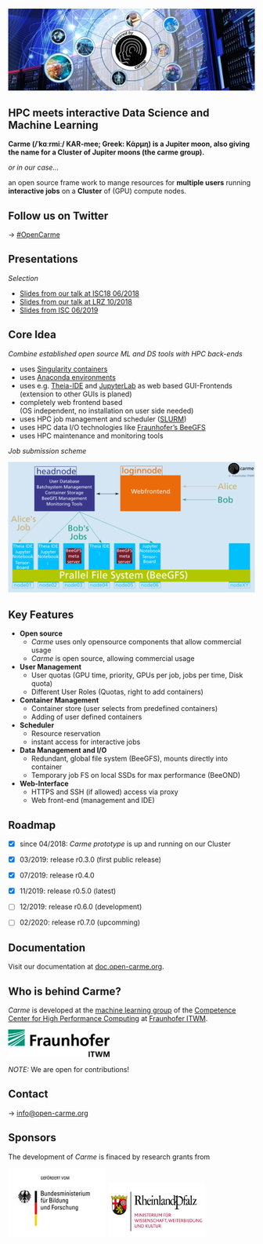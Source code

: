 ![carme_stage](Images/Carme-Stage--dark--symmetric.jpg)


## **HPC meets interactive Data Science and Machine Learning**
**Carme (/ˈkɑːrmiː/ KAR-mee; Greek: Κάρμη) is a Jupiter moon, also giving the name for a Cluster of Jupiter moons (the carme group).**

_or in our case..._

an open source frame work to mange resources for **multiple users** running **interactive jobs** on a **Cluster** of (GPU) compute nodes.


## **Follow us on Twitter**
&rarr; [#OpenCarme](https://twitter.com/open_carme)


## **Presentations**
_Selection_
* [Slides from our talk at ISC18 06/2018](https://www.researchgate.net/publication/325967129_Carme-An_Open_Source_Framework_for_Multi-User_Interactive_Machine_Learning_on_Distributed_GPU-Systems)
* [Slides from our talk at LRZ 10/2018](https://www.researchgate.net/publication/328161743_Carme-An_Open_Source_Framework_for_Multi-User_Interactive_Machine_Learning_on_Distributed_GPU-Systems)
* [Slides from ISC 06/2019](https://www.researchgate.net/publication/334319039_Carme_-An_Open_Source_Framework_for_Multi-User_Interactive_Machine_Learning_on_Distributed_GPU-Systems)


## **Core Idea**
_Combine established open source ML and DS tools with HPC back-ends_
* uses [Singularity containers](https://sylabs.io)
* uses [Anaconda environments](https://www.anaconda.com/distribution)
* uses e.g. [Theia-IDE](https://theia-ide.org) and [JupyterLab](https://github.com/jupyterlab/jupyterlab) as web based GUI-Frontends  
  (extension to other GUIs is planed)
* completely web frontend based  
  (OS independent, no installation on user side needed)   
* uses HPC job management and scheduler ([SLURM](https://slurm.schedmd.com))
* uses HPC data I/O technologies like [Fraunhofer’s BeeGFS](https://www.beegfs.io)
* uses HPC maintenance and monitoring tools

_Job submission scheme_

<img src="Images/carme-run.png" width="700">


## **Key Features**
* **Open source**
  * *Carme* uses only opensource components that allow commercial usage
  * *Carme* is open source, allowing commercial usage  
* **User Management**
  * User quotas (GPU time, priority, GPUs per job, jobs per time, Disk quota)
  * Different User Roles (Quotas, right to add containers) 
* **Container Management**
  * Container store (user selects from predefined containers)
  * Adding of user defined containers
* **Scheduler**
  * Resource reservation
  * instant access for interactive jobs   
* **Data Management and I/O**
  * Redundant, global file system (BeeGFS), mounts directly into container
  * Temporary job FS on local SSDs for max performance (BeeOND) 
* **Web-Interface**
  * HTTPS and SSH (if allowed) access via proxy 
  * Web front-end (management and IDE)   

 
## **Roadmap**
* [x] since 04/2018: _Carme prototype_ is up and running on our Cluster 
* [x] 03/2019: release r0.3.0 (first public release)
* [x] 07/2019: release r0.4.0
* [x] 11/2019: release r0.5.0 (latest)
* [ ] 12/2019: release r0.6.0 (development)
* [ ] 02/2020: release r0.7.0 (upcomming)


## **Documentation**
Visit our documentation at [doc.open-carme.org](http://doc.open-carme.org).


## **Who is behind Carme?**
_Carme_ is developed at the [machine learning group](http://itwm.fraunhofer.de/ml) of the [Competence Center for High Performance Computing](https://www.itwm.fraunhofer.de/en/departments/hpc.html) at [Fraunhofer ITWM](https://www.itwm.fraunhofer.de).

![](Images/FhG-ITWM.png)

_NOTE:_ We are open for contributions!


## **Contact**
&rarr; info@open-carme.org


## **Sponsors**
The development of _Carme_ is finaced by research grants from

<a href="https://www.bmbf.de"><img src="Images/BMBF.jpeg"></a>
<a href="https://mwwk.rlp.de"><img src="Images/RLP.jpg"></a>

